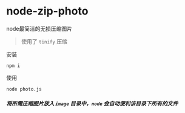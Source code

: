 # node-zip-photo
node最简洁的无损压缩图片

>使用了 `tinify` 压缩

安装
```
npm i
```

使用
```
node photo.js
```
##### 将所需压缩图片放入 `image` 目录中，`node` 会自动便利该目录下所有的文件
